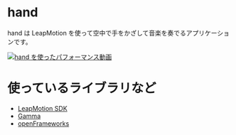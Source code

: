 # hand
hand は LeapMotion を使って空中で手をかざして音楽を奏でるアプリケーションです。

[![hand を使ったパフォーマンス動画](http://img.youtube.com/vi/tfDPjbvK638/0.jpg)]( https://www.youtube.com/watch?v=tfDPjbvK638&t=1394s )

# 使っているライブラリなど

- [ LeapMotion SDK ]( https://developer.leapmotion.com/ )
- [ Gamma ]( http://w2.mat.ucsb.edu/gamma/ )
- [ openFrameworks ]( http://openframeworks.cc )
